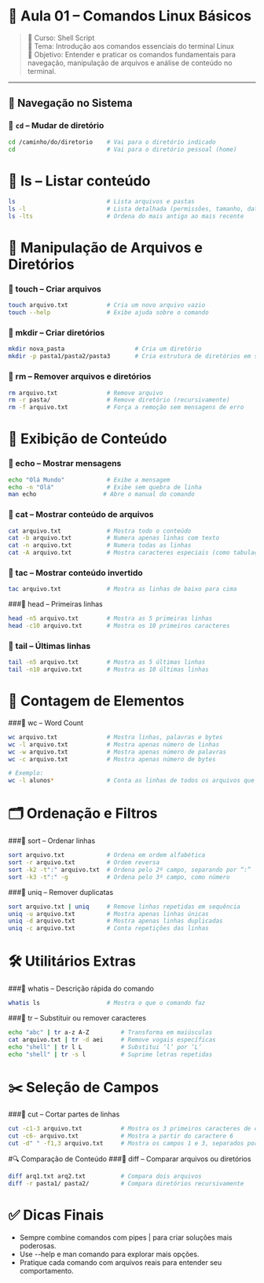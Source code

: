 # 📘 Aula 01 – Comandos Linux Básicos

> 🐧 Curso: Shell Script  
> 📅 Tema: Introdução aos comandos essenciais do terminal Linux  
> 🎯 Objetivo: Entender e praticar os comandos fundamentais para navegação, manipulação de arquivos e análise de conteúdo no terminal.

---

## 📂 Navegação no Sistema

### 🔸 `cd` – Mudar de diretório
```bash
cd /caminho/do/diretorio    # Vai para o diretório indicado
cd                          # Vai para o diretório pessoal (home)
```

# 🔸 ls – Listar conteúdo
```bash
ls                          # Lista arquivos e pastas
ls -l                       # Lista detalhada (permissões, tamanho, data)
ls -lts                     # Ordena do mais antigo ao mais recente
```

# 📁 Manipulação de Arquivos e Diretórios
### 🔸 touch – Criar arquivos
```bash
touch arquivo.txt           # Cria um novo arquivo vazio
touch --help                # Exibe ajuda sobre o comando
```

### 🔸 mkdir – Criar diretórios
```bash
mkdir nova_pasta                    # Cria um diretório
mkdir -p pasta1/pasta2/pasta3       # Cria estrutura de diretórios em sequência
```
### 🔸 rm – Remover arquivos e diretórios
```bash
rm arquivo.txt              # Remove arquivo
rm -r pasta/                # Remove diretório (recursivamente)
rm -f arquivo.txt           # Força a remoção sem mensagens de erro
```

# 🧾 Exibição de Conteúdo
### 🔸 echo – Mostrar mensagens
```bash
echo "Olá Mundo"            # Exibe a mensagem
echo -n "Olá"               # Exibe sem quebra de linha
man echo                   # Abre o manual do comando
```

### 🔸 cat – Mostrar conteúdo de arquivos
```bash
cat arquivo.txt             # Mostra todo o conteúdo
cat -b arquivo.txt          # Numera apenas linhas com texto
cat -n arquivo.txt          # Numera todas as linhas
cat -A arquivo.txt          # Mostra caracteres especiais (como tabulações)
```

### 🔸 tac – Mostrar conteúdo invertido
```bash
tac arquivo.txt             # Mostra as linhas de baixo para cima
```

###🔸 head – Primeiras linhas
```bash
head -n5 arquivo.txt        # Mostra as 5 primeiras linhas
head -c10 arquivo.txt       # Mostra os 10 primeiros caracteres
```

### 🔸 tail – Últimas linhas
```bash
tail -n5 arquivo.txt        # Mostra as 5 últimas linhas
tail -n10 arquivo.txt       # Mostra as 10 últimas linhas
```

# 🔢 Contagem de Elementos
###🔸 wc – Word Count
```bash
wc arquivo.txt              # Mostra linhas, palavras e bytes
wc -l arquivo.txt           # Mostra apenas número de linhas
wc -w arquivo.txt           # Mostra apenas número de palavras
wc -c arquivo.txt           # Mostra apenas número de bytes

# Exemplo:
wc -l alunos*               # Conta as linhas de todos os arquivos que começam com "alunos"
```

# 🗂️ Ordenação e Filtros
###🔸 sort – Ordenar linhas
```bash
sort arquivo.txt            # Ordena em ordem alfabética
sort -r arquivo.txt         # Ordem reversa
sort -k2 -t":" arquivo.txt  # Ordena pelo 2º campo, separando por “:”
sort -k3 -t":" -g           # Ordena pelo 3º campo, como número
```

###🔸 uniq – Remover duplicatas
```bash
sort arquivo.txt | uniq     # Remove linhas repetidas em sequência
uniq -u arquivo.txt         # Mostra apenas linhas únicas
uniq -d arquivo.txt         # Mostra apenas linhas duplicadas
uniq -c arquivo.txt         # Conta repetições das linhas
```

# 🛠️ Utilitários Extras
###🔸 whatis – Descrição rápida do comando
```bash
whatis ls                   # Mostra o que o comando faz
```

###🔸 tr – Substituir ou remover caracteres
```bash
echo "abc" | tr a-z A-Z         # Transforma em maiúsculas
cat arquivo.txt | tr -d aei     # Remove vogais específicas
echo "shell" | tr l L           # Substitui ‘l’ por ‘L’
echo "shell" | tr -s l          # Suprime letras repetidas
```

# ✂️ Seleção de Campos
###🔸 cut – Cortar partes de linhas
```bash
cut -c1-3 arquivo.txt           # Mostra os 3 primeiros caracteres de cada linha
cut -c6- arquivo.txt            # Mostra a partir do caractere 6
cut -d" " -f1,3 arquivo.txt     # Mostra os campos 1 e 3, separados por espaço
```

#🔍 Comparação de Conteúdo
###🔸 diff – Comparar arquivos ou diretórios
```bash
diff arq1.txt arq2.txt          # Compara dois arquivos
diff -r pasta1/ pasta2/         # Compara diretórios recursivamente
```

# ✅ Dicas Finais
- Sempre combine comandos com pipes | para criar soluções mais poderosas.
- Use --help e man comando para explorar mais opções.
- Pratique cada comando com arquivos reais para entender seu comportamento.
